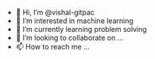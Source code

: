 - 👋 Hi, I’m @vishal-gitpac
- 👀 I’m interested in machine learning
- 🌱 I’m currently learning problem solving
- 💞️ I’m looking to collaborate on ...
- 📫 How to reach me ...

<!---
vishal-gitpac/vishal-gitpac is a ✨ special ✨ repository because its `README.md` (this file) appears on your GitHub profile.
You can click the Preview link to take a look at your changes.
--->
